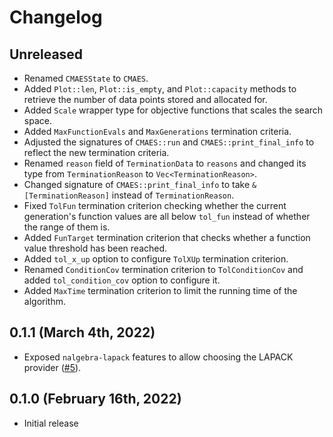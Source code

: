 # Changelog

## Unreleased

- Renamed `CMAESState` to `CMAES`.
- Added `Plot::len`, `Plot::is_empty`, and `Plot::capacity` methods to retrieve the number of data points stored and allocated for.
- Added `Scale` wrapper type for objective functions that scales the search space.
- Added `MaxFunctionEvals` and `MaxGenerations` termination criteria.
- Adjusted the signatures of `CMAES::run` and `CMAES::print_final_info` to reflect the new termination criteria.
- Renamed `reason` field of `TerminationData` to `reasons` and changed its type from `TerminationReason` to `Vec<TerminationReason>`.
- Changed signature of `CMAES::print_final_info` to take `&[TerminationReason]` instead of `TerminationReason`.
- Fixed `TolFun` termination criterion checking whether the current generation's function values are all below `tol_fun` instead of whether the range of them is.
- Added `FunTarget` termination criterion that checks whether a function value threshold has been reached.
- Added `tol_x_up` option to configure `TolXUp` termination criterion.
- Renamed `ConditionCov` termination criterion to `TolConditionCov` and added `tol_condition_cov` option to configure it.
- Added `MaxTime` termination criterion to limit the running time of the algorithm.

## 0.1.1 (March 4th, 2022)

- Exposed `nalgebra-lapack` features to allow choosing the LAPACK provider ([#5](https://github.com/pengowen123/cmaes/pull/5)).

## 0.1.0 (February 16th, 2022)

- Initial release
